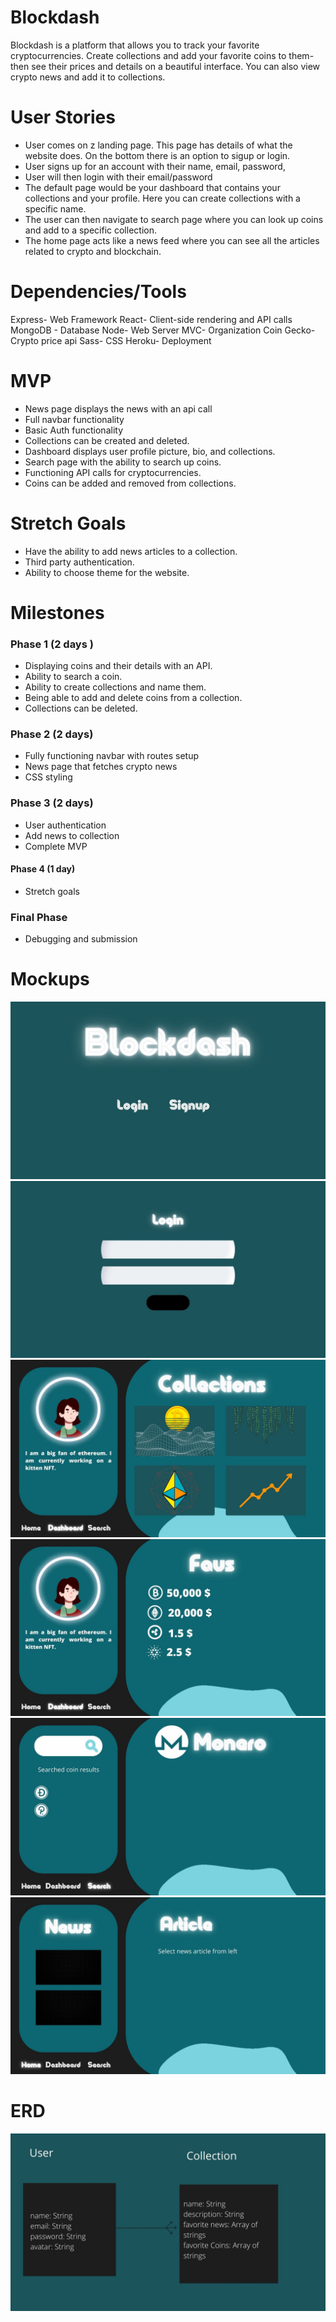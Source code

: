 # Blockdash
Blockdash is a platform that allows you to track your favorite cryptocurrencies. Create collections and add your favorite coins to them- then see their prices and details on a beautiful interface. You can also view crypto news and add it to collections.
# User Stories

- User comes on z landing page. This page has details of what the website does. On the bottom there is an option to sigup or login.
- User signs up for an account with their name, email, password, 
- User will then login with their email/password
- The default page would be your dashboard that contains your collections and your profile. Here you can create collections with a specific name. 
- The user can then navigate to search page where you can look up coins and add to a specific collection.
- The home page acts like a news feed where you can see all the articles related to crypto and blockchain.

# Dependencies/Tools

Express- Web Framework
React- Client-side rendering and API calls
MongoDB - Database
Node- Web Server
MVC- Organization
Coin Gecko- Crypto price api
Sass- CSS
Heroku- Deployment

# MVP
- News page displays the news with an api call
- Full navbar functionality
- Basic Auth functionality
- Collections can be created and deleted.
- Dashboard displays user profile picture, bio, and collections.
- Search page with the ability to search up coins.
- Functioning API calls for cryptocurrencies.
- Coins can be added and removed from collections.

# Stretch Goals
- Have the ability to add news articles to a
collection.
- Third party authentication.
- Ability to choose theme for the website.

# Milestones

### Phase 1 (2 days )
- Displaying coins and their details with an API.
- Ability to search a coin.
- Ability to create collections and name them.
- Being able to add and delete coins from a collection.
- Collections can be deleted.
### Phase 2 (2 days)
- Fully functioning navbar with routes setup
- News page that fetches crypto news 
- CSS styling
### Phase 3 (2 days)
- User authentication
- Add news to collection
- Complete MVP
#### Phase 4 (1 day)
- Stretch goals
### Final Phase 
- Debugging and submission

# Mockups
![welcome screen](images/3.jpg)
![Login screen](images/4.jpg)
![Collection screen](images/5.jpg)
![A collection](images/6.jpg)
![A collection](images/7.jpg)
![News Screen](images/8.jpg)
# ERD
![ERD](images/10.jpg)






